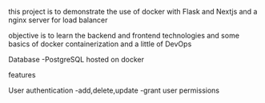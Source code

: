 this project is to demonstrate the use of docker with Flask and Nextjs and a nginx server for load balancer


objective is to learn the backend and frontend technologies and some basics of docker containerization and a little of DevOps


Database
-PostgreSQL hosted on docker


features

User authentication
-add,delete,update
-grant user permissions 


